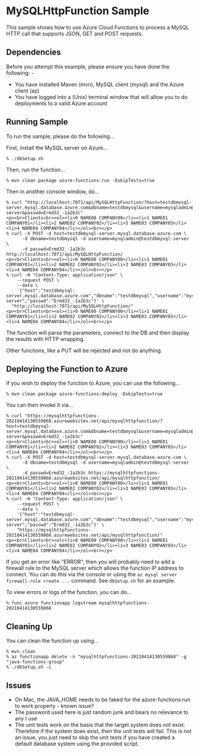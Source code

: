 MySQLHttpFunction Sample
========================

This sample shows how to use Azure Cloud Functions to process a MySQL HTTP call that supports JSON, GET and POST requests.

Dependencies
------------
Before you attempt this example, please ensure you have done the following: -
- You have installed Maven (mvn), MySQL client (mysql) and the Azure client (az)
- You have logged into a (Unix) terminal window that will allow you to do deployments to a valid Azure account

Running Sample
--------------
To run the sample, please do the following...

First, install the MySQL server on Azure...

    % ./dbSetup.sh

Then, run the function...

    % mvn clean package azure-functions:run -DskipTests=true

Then in another console window, do...

    % curl "http://localhost:7071/api/MySQLHttpFunction/?host=testdbmysql-server.mysql.database.azure.com&dbname=testdbmysql&username=mysqladmin@testdbmysql-server&passwd=Ermd32_-1a2b3c"
    <p><br>Clients<br><ol><li>0 NAME00 COMPANY00</li><li>1 NAME01 COMPANY01</li><li>2 NAME02 COMPANY02</li><li>3 NAME03 COMPANY03</li><li>4 NAME04 COMPANY04</li></ol><br></p>
    % curl -X POST -d host=testdbmysql-server.mysql.database.azure.com \
          -d dbname=testdbmysql -d username=mysqladmin@testdbmysql-server \
          -d passwd=Ermd32_-1a2b3c http://localhost:7071/api/MySQLHttpFunction/
    <p><br>Clients<br><ol><li>0 NAME00 COMPANY00</li><li>1 NAME01 COMPANY01</li><li>2 NAME02 COMPANY02</li><li>3 NAME03 COMPANY03</li><li>4 NAME04 COMPANY04</li></ol><br></p>    
    % curl -H "Content-Type: application/json" \
        --request POST \
        --data \
        '{"host":"testdbmysql-server.mysql.database.azure.com","dbname":"testdbmysql","username":"mysqladmin@testdbmysql-server","passwd":"Ermd32_-1a2b3c"}' \ 
      "http://localhost:7071/api/MySQLHttpFunction/"
    <p><br>Clients<br><ol><li>0 NAME00 COMPANY00</li><li>1 NAME01 COMPANY01</li><li>2 NAME02 COMPANY02</li><li>3 NAME03 COMPANY03</li><li>4 NAME04 COMPANY04</li></ol><br></p>

The function will parse the parameters, connect to the DB and then display the results with HTTP wrapping.

Other functions, like a PUT will be rejected and not do anything.

Deploying the Function to Azure
-------------------------------
If you wish to deploy the function to Azure, you can use the following...

    % mvn clean package azure-functions:deploy -DskipTests=true
    
You can then invoke it via...

    % curl "https://mysqlhttpfunctions-20210414130559868.azurewebsites.net/api/mysqlhttpfunction/?host=testdbmysql-server.mysql.database.azure.com&dbname=testdbmysql&username=mysqladmin@testdbmysql-server&passwd=Ermd32_-1a2b3c"
    <p><br>Clients<br><ol><li>0 NAME00 COMPANY00</li><li>1 NAME01 COMPANY01</li><li>2 NAME02 COMPANY02</li><li>3 NAME03 COMPANY03</li><li>4 NAME04 COMPANY04</li></ol><br></p>
    % curl -X POST -d host=testdbmysql-server.mysql.database.azure.com \
          -d dbname=testdbmysql -d username=mysqladmin@testdbmysql-server \
          -d passwd=Ermd32_-1a2b3c https://mysqlhttpfunctions-20210414130559868.azurewebsites.net/api/mysqlhttpfunction/
    <p><br>Clients<br><ol><li>0 NAME00 COMPANY00</li><li>1 NAME01 COMPANY01</li><li>2 NAME02 COMPANY02</li><li>3 NAME03 COMPANY03</li><li>4 NAME04 COMPANY04</li></ol><br></p>
    % curl -H "Content-Type: application/json" \
        --request POST \
        --data \
        '{"host":"testdbmysql-server.mysql.database.azure.com","dbname":"testdbmysql","username":"mysqladmin@testdbmysql-server","passwd":"Ermd32_-1a2b3c"}' \ 
        "https://mysqlhttpfunctions-20210414130559868.azurewebsites.net/api/mysqlhttpfunction/"
    <p><br>Clients<br><ol><li>0 NAME00 COMPANY00</li><li>1 NAME01 COMPANY01</li><li>2 NAME02 COMPANY02</li><li>3 NAME03 COMPANY03</li><li>4 NAME04 COMPANY04</li></ol><br></p>

If you get an error like "ERROR", then you will probably need to add a firewall rule to the MySQL server which allows the function IP address to connect.
You can do this via the console or using the `az mysql server firewall-rule create ...` command. See `dbSetup.sh` for an example.

To view errors or logs of the function, you can do...

    % func azure functionapp logstream mysqlhttpfunctions-20210414130559868
    
Cleaning Up
-----------
You can clean the function up using...

    % mvn clean
    % az functionapp delete -n "mysqlhttpfunctions-20210414130559868" -g "java-functions-group"
    % ./dbSetup.sh -c
    
Issues
------
- On Mac, the JAVA_HOME needs to be faked for the azure-functions:run to work properly - known issue?
- The password used here is just random junk and bears no relevance to any I use
- The unit tests work on the basis that the target system does not exist. Therefore if the system does exist, then the unit tests will fail. This is not an issue, you just need to skip the unit tests if you have created a default database system using the provided script.

